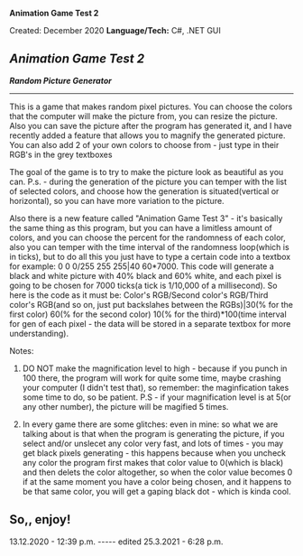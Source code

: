 **Animation Game Test 2**

Created: December 2020
**Language/Tech:** C#, .NET GUI

***************Animation Game Test 2***************
-
***************Random Picture Generator***************

--------------------------------------------------------------------------
This is a game that makes random pixel pictures. You can choose the colors that the computer will make the picture from, you can resize the picture. Also you can save the picture after the program has generated it, and I have recently added a feature that allows you to magnify the generated picture. You can also add 2 of your own colors to choose from - just type in their RGB's in the grey textboxes

The goal of the game is to try to make the picture look as beautiful as you can. P.s. - during the generation of the picture you can temper with the list of selected colors, and choose how the generation is situated(vertical or horizontal), so you can have more variation to the picture.

Also there is a new feature called "Animation Game Test 3" - it's basically the same thing as this program, but you can have a limitless amount of colors, and you can choose the percent for the randomness of each color, also you can temper with the time interval of the randomness loop(which is in ticks), but to do all this you just have to type a certain code into a textbox for example: 0 0 0/255 255 255|40 60*7000. This code will generate a black and white picture with 40% black and 60% white, and each pixel is going to be chosen for 7000 ticks(a tick is 1/10,000 of a millisecond). So here is the code as it must be: Color's RGB/Second color's RGB/Third color's RGB(and so on, just put backslahes between the RGBs)|30(% for the first color) 60(% for the second color) 10(% for the third)*100(time interval for gen of each pixel - the data will be stored in a separate textbox for more understanding).

Notes:
1. DO NOT make the magnification level to high - because if you punch in 100 there, the program will work for quite some time, maybe crashing your computer (I didn't test that), so remember: the maginfication takes some time to do, so be patient. P.S - if your magnification level is at 5(or any other number), the picture will be magified 5 times.

2. In every game there are some glitches: even in mine: so what we are talking about is that when the program is generating the picture, if you select and/or unslecet any color very fast, and lots of times - you may get black pixels generating - this happens because when you uncheck any color the program first makes that color value to 0(which is black) and then delets the color altogether, so when the color value becomes 0 if at the same moment you have a color being chosen, and it happens to be that same color, you will get a gaping black dot - which is kinda cool.

So,, enjoy!
------------------------------------------

13.12.2020 - 12:39 p.m. ----- edited 25.3.2021 - 6:28 p.m.
